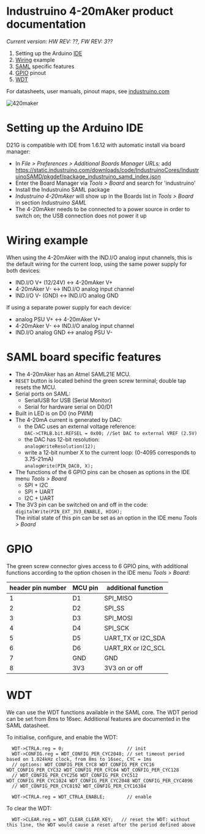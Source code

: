 # Industruino 4-20mAker product documentation

*Current version: HW REV: ??, FW REV: 3??*

1. Setting up the Arduino [IDE](#setting-up-the-arduino-ide)
2. [Wiring](#wiring-example) example
3. [SAML](#saml-board-specific-features) specific features
4. [GPIO](#gpio) pinout
5. [WDT](#wdt)

For datasheets, user manuals, pinout maps, see [industruino.com](https://industruino.com/page/techcentre)

![420maker](https://industruino.com/website/image/product.template/2_cd53b8d/image)

# Setting up the Arduino IDE

D21G is compatible with IDE from 1.6.12 with automatic install via board manager: 
* In *File > Preferences > Additional Boards Manager URLs:* add https://static.industruino.com/downloads/code/IndustruinoCores/IndustruinoSAMD/pkgdef/package_industruino_samd_index.json 
* Enter the Board Manager via *Tools > Board* and search for 'industruino'
* Install the Industruino SAML package
* *Industruino 4-20mAker* will show up in the Boards list in *Tools > Board* in section *Industruino SAML*
* The 4-20mAker needs to be connected to a power source in order to switch on; the USB connection does not power it up


# Wiring example

When using the 4-20mAker with the IND.I/O analog input channels, this is the default wiring for the current loop, using the same power supply for both devices:
* IND.I/O V+ (12/24V) <-> 4-20mAker V+
* 4-20mAker V- <-> IND.I/O analog input channel
* IND.I/O V- (GND) <-> IND.I/O analog GND

If using a separate power supply for each device:
* analog PSU V+ <-> 4-20mAker V+
* 4-20mAker V- <-> IND.I/O analog input channel
* IND.I/O analog GND <-> analog PSU V-


# SAML board specific features

* The 4-20mAker has an Atmel SAML21E MCU.
* `RESET` button is located behind the green screw terminal; double tap resets the MCU.
* Serial ports on SAML:
  * SerialUSB for USB (Serial Monitor)
  * Serial for hardware serial on D0/D1
* Built in LED is on D0 (no PWM)
* The 4-20mA current is generated by DAC:
  * the DAC uses an external voltage reference:   
  ```DAC->CTRLB.bit.REFSEL = 0x00; //Set DAC to external VREF (2.5V)```
  * the DAC has 12-bit resolution:   
  ```analogWriteResolution(12);```
  * write a 12-bit number X to the current loop: (0-4095 corresponds to 3.75-21mA)   
  ```analogWrite(PIN_DAC0, X);```
* The functions of the 6 GPIO pins can be chosen as options in the IDE menu *Tools > Board*
  * SPI + I2C
  * SPI + UART
  * I2C + UART
* The 3V3 pin can be switched on and off in the code:  
```digitalWrite(PIN_EXT_3V3_ENABLE, HIGH);```  
  The initial state of this pin can be set as an option in the IDE menu *Tools > Board*


# GPIO

The green screw connector gives access to 6 GPIO pins, with additional functions according to the option chosen in the IDE menu *Tools > Board*:

| header pin number	| MCU pin	| additional function |
| --- | --- | --- | 
| 1	| D1	| SPI_MISO  |
| 2	|	D2 | SPI_SS |
| 3	| D3	| SPI_MOSI |
| 4	| D4	| SPI_SCK |
| 5	| D5	| UART_TX or I2C_SDA |
| 6	| D6	| UART_RX or I2C_SCL|
| 7 | GND | GND | 
| 8 | 3V3 | 3V3 on or off | 


# WDT

We can use the WDT functions available in the SAML core. The WDT period can be set from 8ms to 16sec. Additional features are documented in the SAML datasheet.

To initialise, configure, and enable the WDT:
```
  WDT->CTRLA.reg = 0;                       // init
  WDT->CONFIG.reg = WDT_CONFIG_PER_CYC2048; // set timeout period based on 1.024kHz clock, from 8ms to 16sec, CYC = 1ms
  // options: WDT_CONFIG_PER_CYC8 WDT_CONFIG_PER_CYC16 WDT_CONFIG_PER_CYC32 WDT_CONFIG_PER_CYC64 WDT_CONFIG_PER_CYC128
  // WDT_CONFIG_PER_CYC256 WDT_CONFIG_PER_CYC512 WDT_CONFIG_PER_CYC1024 WDT_CONFIG_PER_CYC2048 WDT_CONFIG_PER_CYC4096
  // WDT_CONFIG_PER_CYC8192 WDT_CONFIG_PER_CYC16384

  WDT->CTRLA.reg = WDT_CTRLA_ENABLE;        // enable
```
To clear the WDT:
```
  WDT->CLEAR.reg = WDT_CLEAR_CLEAR_KEY;   // reset the WDT: without this line, the WDT would cause a reset after the period defined above
```


